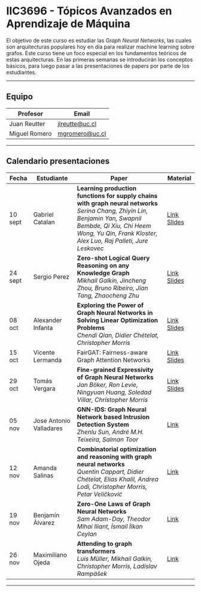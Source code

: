 # IIC3696 - Tópicos Avanzados en Aprendizaje de Máquina

El objetivo de este curso es estudiar las _Graph Neural Networks_, las cuales son arquitecturas populares hoy en día para realizar machine learning sobre grafos. Este curso tiene un foco especial en los fundamentos teóricos de estas arquitecturas. En las primeras semanas se introducirán los conceptos básicos, para luego pasar a las presentaciones de papers por parte de los estudiantes.

---

## Equipo

| Profesor | Email |
|----------|-------|
| Juan Reutter| jlreutte@uc.cl|
|Miguel Romero|mgromero@uc.cl|

---

## Calendario presentaciones

| Fecha | Estudiante | Paper | Material |
|---|---|---|---|
|10 sept|	Gabriel Catalan	| __Learning production functions for supply chains with graph neural networks__ <br> _Serina Chang, Zhiyin Lin, Benjamin Yan, Swapnil Bembde, Qi Xiu, Chi Heem Wong, Yu Qin, Frank Kloster, Alex Luo, Raj Palleti, Jure Leskovec_ | [Link](https://arxiv.org/abs/2407.18772) [Slides](Slides%20presentaciones/Gabriel%20Catalan/Presentación_Paper.pdf)
|24 sept|	Sergio Perez|	__Zero-shot Logical Query Reasoning on any Knowledge Graph__ <br> _Mikhail Galkin, Jincheng Zhou, Bruno Ribeiro, Jian Tang, Zhaocheng Zhu_| [Link](https://arxiv.org/abs/2404.07198) [Slides](Slides%20presentaciones/Sergio%20Perez/Zero-shot%20Logical%20Query%20Reasoning%20on%20any%20Knowledge%20Graph.pptx)
|08 oct |	Alexander Infanta	| __Exploring the Power of Graph Neural Networks in Solving Linear Optimization Problems__ <br> _Chendi Qian, Didier Chételat, Christopher Morris_ | [Link](https://arxiv.org/abs/2310.10603) [Slides](Slides%20presentaciones/Alexander%20Infanta/Graph%20Neural%20Networks%20in%20Solving%20Linear%20Optimization%20Problems.pdf)
| 15 oct|	Vicente Lermanda|	FairGAT: Fairness-aware Graph Attention Networks | [Link](https://arxiv.org/abs/2303.14591) [Slides](Slides%20presentaciones/Vicente%20Lermanda/LermandaVicenteP1.pdf)
|29 oct|	Tomás Vergara	| __Fine-grained Expressivity of Graph Neural Networks__ <br> _Jan Böker, Ron Levie, Ningyuan Huang, Soledad Villar, Christopher Morris_ | [Link](https://arxiv.org/abs/2306.03698) [Slides](Slides%20presentaciones/Tomás%20Vergara/finegrained_expressivity_gnns.pdf)
|05 nov|	Jose Antonio Valladares	| __GNN-IDS: Graph Neural Network based Intrusion Detection System__ <br> _Zhenlu Sun, André M.H. Teixeira, Salman Toor_ | [Link](https://dl.acm.org/doi/10.1145/3664476.3664515)
|12 nov|	Amanda Salinas 	| __Combinatorial optimization and reasoning with graph neural networks__ <br> _Quentin Cappart, Didier Chételat, Elias Khalil, Andrea Lodi, Christopher Morris, Petar Veličković_ | [Link](https://arxiv.org/abs/2102.09544)  
|19 nov|	Benjamín Álvarez	| __Zero-One Laws of Graph Neural Networks__ <br> _Sam Adam-Day, Theodor Mihai Iliant, İsmail İlkan Ceylan_ | [Link](https://arxiv.org/abs/2301.13060)
|26 nov|	Maximiliano Ojeda| 	__Attending to graph transformers__ <br>  _Luis Müller, Mikhail Galkin, Christopher Morris, Ladislav Rampášek_ | [Link](https://arxiv.org/abs/2302.04181)

---
